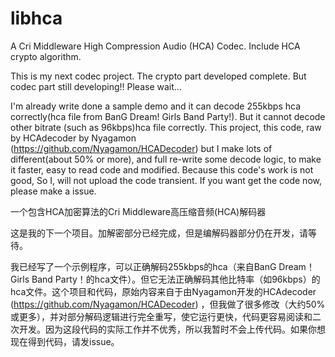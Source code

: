 # libhca
A Cri Middleware High Compression Audio (HCA) Codec. Include HCA crypto algorithm.

This is my next codec project.  The crypto part developed complete. But codec part still developing!! Please wait...

I'm already write done a sample demo and it can decode 255kbps hca correctly(hca file from BanG Dream! Girls Band Party!). But it cannot decode other bitrate (such as 96kbps)hca file correctly. This project, this code, raw by HCAdecoder by Nyagamon (https://github.com/Nyagamon/HCADecoder) but I make lots of different(about 50% or more), and full re-write some decode logic, to make it faster, easy to read code and modified. Because this code's work is not good, So I, will not upload the code transient. If you want get the code now, please make a issue.

一个包含HCA加密算法的Cri Middleware高压缩音频(HCA)解码器

这是我的下一个项目。加解密部分已经完成，但是编解码器部分仍在开发，请等待。

我已经写了一个示例程序，可以正确解码255kbps的hca（来自BanG Dream！Girls Band Party！的hca文件）。但它无法正确解码其他比特率（如96kbps）的hca文件。这个项目和代码，原始内容来自于由Nyagamon开发的HCAdecoder (https://github.com/Nyagamon/HCADecoder) ，但我做了很多修改（大约50%或更多），并对部分解码逻辑进行完全重写，使它运行更快，代码更容易阅读和二次开发。因为这段代码的实际工作并不优秀，所以我暂时不会上传代码。如果你想现在得到代码，请发issue。
